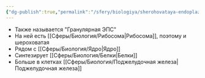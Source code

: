 ```yaml
---
{"dg-publish":true,"permalink":"/sfery/biologiya/sherohovataya-endoplazmaticheskaya-set/","tags":["Общаябиология"]}
---
```


- Также называется "Гранулярная ЭПС"
- На ней есть [[Сферы/Биология/Рибосома\|Рибосома]], поэтому и шероховатая
- Рядом с [[Сферы/Биология/Ядро\|Ядро]]
- Синтезирует [[Сферы/Биология/Белки\|Белки]] 
- Больше в клетках [[Сферы/Биология/Поджелудочная железа\|Поджелудочная железа]]